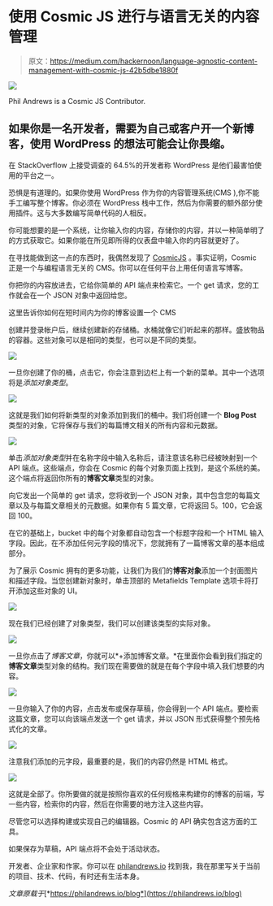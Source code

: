 # 使用 Cosmic JS 进行与语言无关的内容管理

> 原文：<https://medium.com/hackernoon/language-agnostic-content-management-with-cosmic-js-42b5dbe1880f>

![](img/270a7843b6918f73f2bb34c36f47dca4.png)

Phil Andrews is a Cosmic JS Contributor.

## 如果你是一名开发者，需要为自己或客户开一个新博客，使用 WordPress 的想法可能会让你畏缩。

在 StackOverflow 上接受调查的 64.5%的开发者称 WordPress 是他们最害怕使用的平台之一。

恐惧是有道理的。如果你使用 WordPress 作为你的内容管理系统(CMS ),你不能手工编写整个博客。你必须在 WordPress 栈中工作，然后为你需要的额外部分使用插件。这与大多数编写简单代码的人相反。

你可能想要的是一个系统，让你输入你的内容，存储你的内容，并以一种简单明了的方式获取它。如果你能在所见即所得的仪表盘中输入你的内容就更好了。

在寻找能做到这一点的东西时，我偶然发现了 [CosmicJS](https://cosmicjs.com/) 。事实证明，Cosmic 正是一个与编程语言无关的 CMS。你可以在任何平台上用任何语言写博客。

你把你的内容放进去，它给你简单的 API 端点来检索它。一个 get 请求，您的工作就会在一个 JSON 对象中返回给您。

这里告诉你如何在短时间内为你的博客设置一个 CMS

创建并登录帐户后，继续创建新的存储桶。水桶就像它们听起来的那样。盛放物品的容器。这些对象可以是相同的类型，也可以是不同的类型。

![](img/be5d804941018095ae86100deb052271.png)

一旦你创建了你的桶，点击它，你会注意到边栏上有一个新的菜单。其中一个选项将是*添加对象类型*。

![](img/6b1146997e1c8007ea9800a1efbda892.png)

这就是我们如何将新类型的对象添加到我们的桶中。我们将创建一个 **Blog Post** 类型的对象，它将保存与我们的每篇博文相关的所有内容和元数据。

![](img/c8a877a2a15ea09b72ac95bdddfcb220.png)

单击*添加对象类型*并在名称字段中输入名称后，请注意该名称已经被映射到一个 API 端点。这些端点，你会在 Cosmic 的每个对象页面上找到，是这个系统的美。这个端点将返回你所有的**博客文章**类型的对象。

向它发出一个简单的 get 请求，您将收到一个 JSON 对象，其中包含您的每篇文章以及与每篇文章相关的元数据。如果你有 5 篇文章，它将返回 5。100，它会返回 100。

在它的基础上，bucket 中的每个对象都自动包含一个标题字段和一个 HTML 输入字段。因此，在不添加任何元字段的情况下，您就拥有了一篇博客文章的基本组成部分。

为了展示 Cosmic 拥有的更多功能，让我们为我们的**博客对象**添加一个封面图片和描述字段。当您创建新对象时，单击顶部的 Metafields Template 选项卡将打开添加这些对象的 UI。

![](img/0580540685d26c87e513b8d2130343d5.png)

现在我们已经创建了对象类型，我们可以创建该类型的实际对象。

![](img/51b4f51d0168dcc44aacd2f6c876feb9.png)

一旦你点击了*博客文章*，你就可以*+添加博客文章。*在里面你会看到我们指定的**博客文章**类型对象的结构。我们现在需要做的就是在每个字段中填入我们想要的内容。

![](img/e98c23d4b44581a6b8a6cf8c66150ae0.png)

一旦你输入了你的内容，点击发布或保存草稿，你会得到一个 API 端点。要检索这篇文章，您可以向该端点发送一个 get 请求，并以 JSON 形式获得整个预先格式化的文章。

![](img/5cf1c6b75990d528fd0914e892fbcd4c.png)

注意我们添加的元字段，最重要的是，我们的内容仍然是 HTML 格式。

![](img/a0fec56bf3296bb505fefbdc7842af70.png)

这就是全部了。你所要做的就是按照你喜欢的任何规格来构建你的博客的前端，写一些内容，检索你的内容，然后在你需要的地方注入这些内容。

尽管您可以选择构建或实现自己的编辑器。Cosmic 的 API 确实包含这方面的工具。

如果保存为草稿，API 端点将不会处于活动状态。

开发者、企业家和作家。你可以在 [philandrews.io](https://philandrews.io/blog) 找到我，我在那里写关于当前的项目、技术、代码，有时还有生活本身。

*文章原载于*[*https://philandrews.io/blog*](https://philandrews.io/blog)